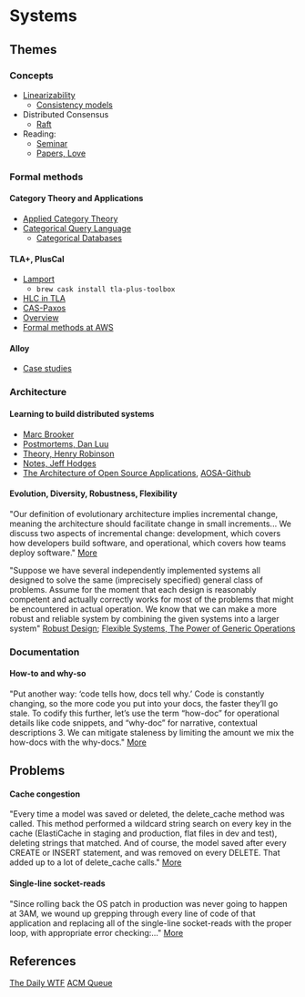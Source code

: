 # Systems

## Themes

### Concepts

* [Linearizability](https://cs.brown.edu/~mph/HerlihyW90/p463-herlihy.pdf)
  * [Consistency models](https://aphyr.com/posts/313-strong-consistency-models)
* Distributed Consensus
  * [Raft](http://thesecretlivesofdata.com/raft/)
* Reading:
  * [Seminar](http://muratbuffalo.blogspot.com/2016/11/my-distributed-systems-seminars-reading.html)
  * [Papers, Love](https://github.com/yoavrubin/papers-i-love)

### Formal methods

#### Category Theory and Applications

* [Applied Category Theory](http://www.appliedcategorytheory.org)
* [Categorical Query Language](https://www.categoricaldata.net)
  * [Categorical Databases](https://www.categoricaldata.net/cql/Kensho-CategoricalDatabases_20190227.pdf)

#### TLA+, PlusCal

* [Lamport](http://lamport.azurewebsites.net/tla/high-level-view.html)
  * `brew cask install tla-plus-toolbox`
* [HLC in TLA](http://muratbuffalo.blogspot.com/2015/01/my-experience-with-using-tla-in.html)
* [CAS-Paxos](http://tbg.github.io/single-decree-paxos-tla-compare-and-swap)
* [Overview](https://github.com/osoco/pluscal-overview)
* [Formal methods at AWS](https://lamport.azurewebsites.net/tla/formal-methods-amazon.pdf)

#### Alloy

* [Case studies](http://alloytools.org/citations/case-studies.html)

### Architecture

#### Learning to build distributed systems

* [Marc Brooker](https://brooker.co.za/blog/2019/04/03/learning.html)
* [Postmortems, Dan Luu](https://danluu.com/postmortem-lessons/)
* [Theory, Henry Robinson](https://www.the-paper-trail.org/post/2014-08-09-distributed-systems-theory-for-the-distributed-systems-engineer/)
* [Notes, Jeff Hodges](https://www.somethingsimilar.com/2013/01/14/notes-on-distributed-systems-for-young-bloods/)
* [The Architecture of Open Source Applications](aosabook.org/en/index.html), [AOSA-Github](https://github.com/aosabook)

#### Evolution, Diversity, Robustness, Flexibility

"Our definition of evolutionary architecture implies incremental change, meaning 
the architecture should facilitate change in small increments... We discuss two 
aspects of incremental change: development, which covers how developers build 
software, and operational, which covers how teams deploy software."
[More](https://files.thoughtworks.com/pdfs/Books/Building+evolutionary+architecture.pdf)

"Suppose we have several independently implemented systems all designed to solve the same 
(imprecisely specified) general class of problems. Assume for the moment that each design is 
reasonably competent and actually correctly works for most of the problems that might be 
encountered in actual operation.  We know that we can make a more robust and reliable system 
by combining the given systems into a larger system"
[Robust Design](https://github.com/yoavrubin/papers-i-love/blob/master/philosophy/Sussman-Robust_Design_Through_Diversity.pdf); 
[Flexible Systems, The Power of Generic Operations](https://vimeo.com/151465912)

### Documentation

#### How-to and why-so

"Put another way: ‘code tells how, docs tell why.’ Code is constantly changing, 
so the more code you put into your docs, the faster they’ll go stale. To codify 
this further, let’s use the term “how-doc” for operational details like code 
snippets, and “why-doc” for narrative, contextual descriptions  3. We can mitigate 
staleness by limiting the amount we mix the how-docs with the why-docs."
[More](https://codeascraft.com/2018/10/10/etsys-experiment-with-immutable-documentation/)

## Problems

#### Cache congestion

"Every time a model was saved or deleted, the delete_cache method was called. 
This method performed a wildcard string search on every key in the cache 
(ElastiCache in staging and production, flat files in dev and test), deleting 
strings that matched. And of course, the model saved after every CREATE or INSERT 
statement, and was removed on every DELETE. That added up to a lot of 
delete_cache calls." 
[More](http://thedailywtf.com/articles/cache-congestion)

#### Single-line socket-reads

"Since rolling back the OS patch in production was never going to happen at 3AM, 
we wound up grepping through every line of code of that application and replacing 
all of the single-line socket-reads with the proper loop, with appropriate error 
checking:..." [More](https://thedailywtf.com/articles/assumptions-are-the-mother-of-all-bugs)

## References

[The Daily WTF](https://thedailywtf.com)
[ACM Queue](https://queue.acm.org)
